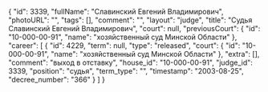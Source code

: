 {
    "id": 3339,
    "fullName": "Славинский Евгений Владимирович",
    "photoURL": "",
    "tags": [],
    "comment": "",
    "layout": "judge",
    "title": "Судья Славинский Евгений Владимирович",
    "court": null,
    "previousCourt": {
        "id": "10-000-00-91",
        "name": "хозяйственный суд Минской Области"
    },
    "career": [
        {
            "id": 4229,
            "term": null,
            "type": "released",
            "court": {
                "id": "10-000-00-91",
                "name": "хозяйственный суд Минской Области"
            },
            "extra": [],
            "comment": "выход в отставку",
            "house_id": "10-000-00-91",
            "judge_id": 3339,
            "position": "судья",
            "term_type": "",
            "timestamp": "2003-08-25",
            "decree_number": "366"
        }
    ]
}
